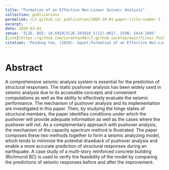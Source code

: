 ```yaml
---
title: "Formation of an Effective Non-Linear Seismic Analysis"
collection: publications
permalink: /LY.github.io/_publication/2009-10-01-paper-title-number-1
excerpt: ' '
date: 2020-03-01
venue: 'ICJE, DOI: 10.6919/ICJE.201910_5(11).0017, ISSN: 2414-1895'
[Link](https://github.com/LorenYan98/LY.github.io/blob/main/files/_Pushover_Research%20paperICJE-5-11-120-129.pdf)
citation: 'Peidong Yan, (2020). &quot;Formation of an Effective Non-Linear Seismic Analysis.&quot; <i>ICJE</i>. 1(1).'
---
```

Abstract
===
A comprehensive seismic analysis system is essential for the prediction of structural responses. The static pushover analysis has been widely used in seismic analysis due to its accessible concepts and convenient computations as well as the ability to effectively evaluate the seismic performance. The mechanism of pushover analysis and its implementation are investigated in this paper. Then, by studying the hinge states of structural members, the paper identifies conditions under which the pushover will provide adequate information as well as the cases where the pushover will not. As a complementary approach with pushover analysis, the mechanism of the capacity spectrum method is illustrated. The paper composes these two methods together to form a seismic analyzing model, which tends to minimize the potential drawback of pushover analysis and enable a more accurate prediction of structural responses during an earthquake. A case study of a multi-story reinforced concrete building (Richmond BC) is used to verify the feasibility of the model by comparing the predictions of seismic responses before and after the improvement.
